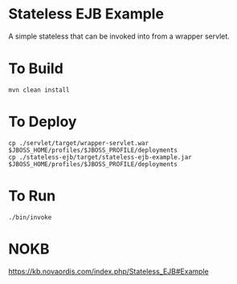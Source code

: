 # Stateless EJB Example

A simple stateless that can be invoked into from a wrapper servlet.
 
# To Build

````
mvn clean install
````

# To Deploy

````
cp ./servlet/target/wrapper-servlet.war $JBOSS_HOME/profiles/$JBOSS_PROFILE/deployments
cp ./stateless-ejb/target/stateless-ejb-example.jar $JBOSS_HOME/profiles/$JBOSS_PROFILE/deployments
````

# To Run

````
./bin/invoke
````
 

# NOKB

https://kb.novaordis.com/index.php/Stateless_EJB#Example


